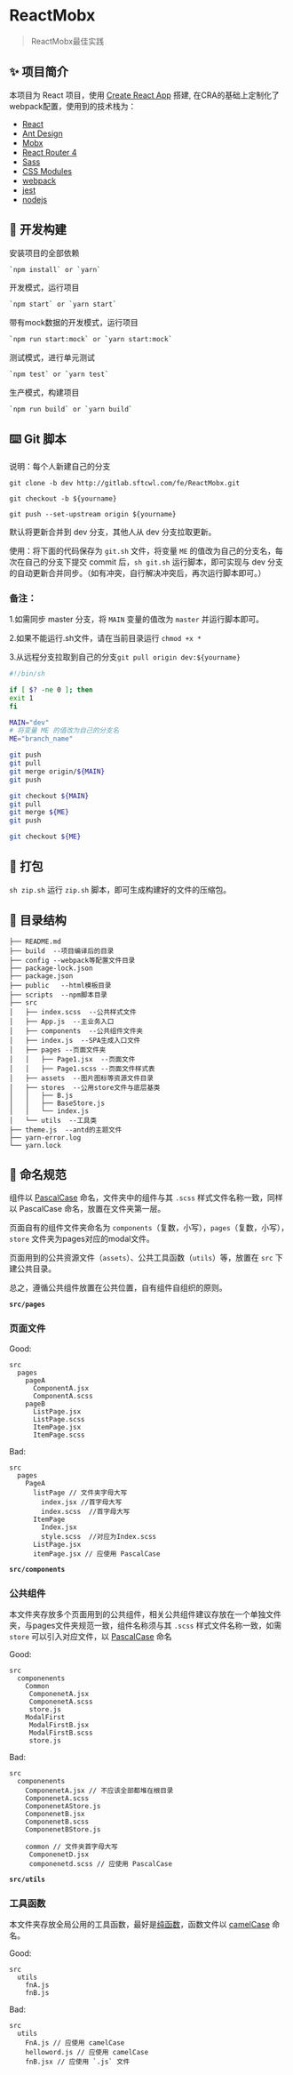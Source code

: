# ReactMobx

> ReactMobx最佳实践

## ✨ 项目简介

本项目为 React 项目，使用 [Create React App](https://github.com/facebook/create-react-app) 搭建, 在CRA的基础上定制化了webpack配置，使用到的技术栈为：

* [React](https://reactjs.org/)
* [Ant Design](https://ant.design/docs/react/introduce-cn)
* [Mobx](https://cn.mobx.js.org/)
* [React Router 4](https://github.com/ReactTraining/react-router)
* [Sass](https://github.com/webpack-contrib/sass-loader)
* [CSS Modules](https://github.com/css-modules/css-modules)
* [webpack](https://webpack.docschina.org/concepts/)
* [jest](http://jestjs.io/docs/zh-Hans/getting-started)
* [nodejs](https://nodejs.org/)

## 🔨 开发构建

安装项目的全部依赖

```bash
`npm install` or `yarn`
```

开发模式，运行项目

```bash
`npm start` or `yarn start`
```

带有mock数据的开发模式，运行项目

```bash
`npm run start:mock` or `yarn start:mock`
```

测试模式，进行单元测试

```bash
`npm test` or `yarn test`
```

生产模式，构建项目

```bash
`npm run build` or `yarn build`
```


## ⌨️ Git 脚本

说明：每个人新建自己的分支

`git clone -b dev http://gitlab.sftcwl.com/fe/ReactMobx.git`

`git checkout -b ${yourname}`

`git push --set-upstream origin ${yourname}`

默认将更新合并到 dev 分支，其他人从 dev 分支拉取更新。

使用：将下面的代码保存为 `git.sh` 文件，将变量 `ME` 的值改为自己的分支名，每次在自己的分支下提交 commit 后，`sh git.sh` 运行脚本，即可实现与 dev 分支的自动更新合并同步。（如有冲突，自行解决冲突后，再次运行脚本即可。）


### 备注：

1.如需同步 master 分支，将 `MAIN` 变量的值改为 `master` 并运行脚本即可。

2.如果不能运行.sh文件，请在当前目录运行 `chmod +x *`

3.从远程分支拉取到自己的分支`git pull origin dev:${yourname}`



```bash
#!/bin/sh

if [ $? -ne 0 ]; then
exit 1
fi

MAIN="dev"
# 将变量 ME 的值改为自己的分支名
ME="branch_name"

git push
git pull
git merge origin/${MAIN}
git push

git checkout ${MAIN}
git pull
git merge ${ME}
git push

git checkout ${ME}
```

## 🤝 打包

`sh zip.sh` 运行 `zip.sh` 脚本，即可生成构建好的文件的压缩包。


## 🔖 目录结构

```
├── README.md
├── build  --项目编译后的目录
├── config --webpack等配置文件目录
├── package-lock.json
├── package.json
├── public   --html模板目录
├── scripts  --npm脚本目录
├── src
│   ├── index.scss  --公共样式文件
│   ├── App.js  --主业务入口
│   ├── components  --公共组件文件夹
│   ├── index.js  --SPA生成入口文件
│   ├── pages --页面文件夹
│   │   ├── Page1.jsx  --页面文件
│   │   ├── Page1.scss --页面文件样式表
│   ├── assets  --图片图标等资源文件目录
│   ├── stores  --公用store文件与底层基类
│   │   ├── B.js
│   │   ├── BaseStore.js
│   │   └── index.js
│   └── utils  --工具类
├── theme.js  --antd的主题文件
├── yarn-error.log
└── yarn.lock
```

## 📝 命名规范

组件以 [PascalCase](https://baike.baidu.com/item/PascalCase) 命名，文件夹中的组件与其 `.scss` 样式文件名称一致，同样以 PascalCase 命名，放置在文件夹第一层。

页面自有的组件文件夹命名为 `components`（复数，小写），`pages`（复数，小写），`store` 文件夹为pages对应的modal文件。
 
页面用到的公共资源文件（`assets`）、公共工具函数（`utils`）等，放置在 `src` 下建公共目录。

总之，遵循公共组件放置在公共位置，自有组件自组织的原则。

**`src/pages`**

### 页面文件

Good:

```
src
  pages
    pageA
      ComponentA.jsx
      ComponentA.scss
    pageB
      ListPage.jsx
      ListPage.scss
      ItemPage.jsx
      ItemPage.scss
```

Bad:

```
src
  pages
    PageA
      listPage // 文件夹字母大写
        index.jsx //首字母大写
        index.scss  //首字母大写
      ItemPage
        Index.jsx
        style.scss  //对应为Index.scss
      ListPage.jsx
      itemPage.jsx // 应使用 PascalCase
```


**`src/components`**

### 公共组件

本文件夹存放多个页面用到的公共组件，相关公共组件建议存放在一个单独文件夹，与pages文件夹规范一致，组件名称须与其 `.scss` 样式文件名称一致，如需 `store` 可以引入对应文件，以 [PascalCase](https://baike.baidu.com/item/PascalCase) 命名

Good:

```
src
  componenents
    Common
     ComponenetA.jsx
     ComponenetA.scss
     store.js
    ModalFirst
     ModalFirstB.jsx
     ModalFirstB.scss
     store.js
```

Bad:

```
src
  componenents
    ComponenetA.jsx // 不应该全部都堆在根目录
    ComponenetA.scss
    ComponenetAStore.js
    ComponenetB.jsx
    ComponenetB.scss
    ComponenetBStore.js
    
    common // 文件夹首字母大写
     ComponenetD.jsx
     componenetd.scss // 应使用 PascalCase
```

**`src/utils`**

### 工具函数

本文件夹存放全局公用的工具函数，最好是[纯函数](https://zh.wikipedia.org/wiki/%E7%BA%AF%E5%87%BD%E6%95%B0)，函数文件以 [camelCase](https://baike.baidu.com/item/camelCase) 命名。

Good:

```
src
  utils
    fnA.js
    fnB.js
```

Bad:

```
src
  utils
    FnA.js // 应使用 camelCase
    helloword.js // 应使用 camelCase
    fnB.jsx // 应使用 `.js` 文件
```
